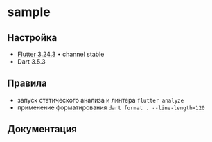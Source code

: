 # sample

## Настройка
* [Flutter 3.24.3](https://github.com/flutter/flutter.git) • channel stable
* Dart 3.5.3

## Правила
* запуск статического анализа и линтера `flutter analyze`
* применение форматирования `dart format . --line-length=120`


## Документация
